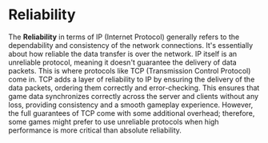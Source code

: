 # Reliability

The **Reliability** in terms of IP (Internet Protocol) generally refers to the dependability and consistency of the network connections. It's essentially about how reliable the data transfer is over the network. IP itself is an unreliable protocol, meaning it doesn't guarantee the delivery of data packets. This is where protocols like TCP (Transmission Control Protocol) come in. TCP adds a layer of reliability to IP by ensuring the delivery of the data packets, ordering them correctly and error-checking. This ensures that game data synchronizes correctly across the server and clients without any loss, providing consistency and a smooth gameplay experience. However, the full guarantees of TCP come with some additional overhead; therefore, some games might prefer to use unreliable protocols when high performance is more critical than absolute reliability.